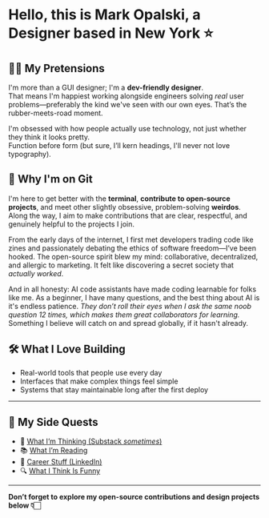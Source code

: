 # Hello, this is Mark Opalski, a Designer based in New York ⭐️

## 🧑‍💻 My Pretensions  
I'm more than a GUI designer; I'm a **dev-friendly designer**.  
That means I'm happiest working alongside engineers solving _real_ user problems—preferably the kind we've seen with our own eyes. That’s the rubber-meets-road moment.

I'm obsessed with how people actually use technology, not just whether they think it looks pretty.  
Function before form (but sure, I’ll kern headings, I'll never not love typography).

## 🤖 Why I'm on Git  
I'm here to get better with the **terminal**, **contribute to open-source projects**, and meet other slightly obsessive, problem-solving **weirdos**. Along the way, I aim to make contributions that are clear, respectful, and genuinely helpful to the projects I join.

From the early days of the internet, I first met developers trading code like zines and passionately debating the ethics of software freedom—I’ve been hooked.
The open-source spirit blew my mind: collaborative, decentralized, and allergic to marketing.
It felt like discovering a secret society that *actually worked*.

And in all honesty: AI code assistants have made coding learnable for folks like me. As a beginner, I have many questions, and the best thing about AI is it's endless patience. 
_They don’t roll their eyes when I ask the same noob question 12 times, which makes them great collaborators for learning._ Something I believe will catch on and spread globally, if it hasn't already.

## 🛠️ What I Love Building
- Real-world tools that people use every day
- Interfaces that make complex things feel simple
- Systems that stay maintainable long after the first deploy

---

## 🔗 My Side Quests

- 🧠 [What I’m Thinking (Substack _sometimes_)](https://markopalski.substack.com/)  
- 📚 [What I’m Reading](https://www.goodreads.com/review/list/4915614?shelf=currently-reading)  
- 📄 [Career Stuff (LinkedIn)](https://www.linkedin.com/in/markopalski/)  
- 🔍 [What I Think Is Funny](https://giphy.com/montypython)

---

**Don’t forget to explore my open-source contributions and design projects below 👇🏻**
